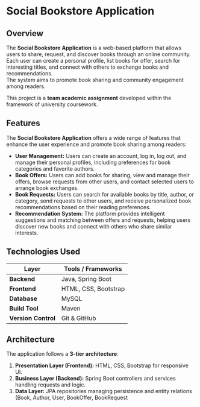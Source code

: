 # Social Bookstore Application

## Overview
The **Social Bookstore Application** is a web-based platform that allows users to share, request, and discover books through an online community.  
Each user can create a personal profile, list books for offer, search for interesting titles, and connect with others to exchange books and recommendations.  
The system aims to promote book sharing and community engagement among readers.

This project is a **team academic assignment** developed within the framework of university coursework.

##  Features

The **Social Bookstore Application** offers a wide range of features that enhance the user experience and promote book sharing among readers:

- **User Management:** Users can create an account, log in, log out, and manage their personal profiles, including preferences for book categories and favorite authors.  
- **Book Offers:** Users can add books for sharing, view and manage their offers, browse requests from other users, and contact selected users to arrange book exchanges.  
- **Book Requests:** Users can search for available books by title, author, or category, send requests to other users, and receive personalized book recommendations based on their reading preferences.  
- **Recommendation System:** The platform provides intelligent suggestions and matching between offers and requests, helping users discover new books and connect with others who share similar interests.

##  Technologies Used

| Layer | Tools / Frameworks |
|-------|---------------------|
| **Backend** | Java, Spring Boot |
| **Frontend** | HTML, CSS, Bootstrap |
| **Database** | MySQL |
| **Build Tool** | Maven |
| **Version Control** | Git & GitHub |

##  Architecture
The application follows a **3-tier architecture**:
1. **Presentation Layer (Frontend):** HTML, CSS, Bootstrap for responsive UI.  
2. **Business Layer (Backend):** Spring Boot controllers and services handling requests and logic.  
3. **Data Layer:** JPA repositories managing persistence and entity relations (Book, Author, User, BookOffer, BookRequest
